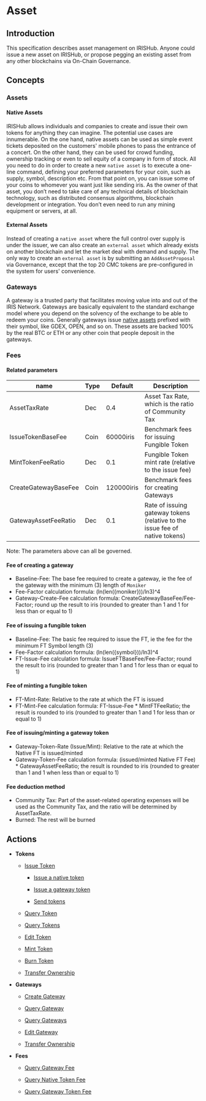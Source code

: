 # Asset

## Introduction

This specification describes asset management on IRISHub. Anyone could issue a new asset on IRISHub, or propose pegging an existing asset from any other blockchains via On-Chain Governance.

## Concepts

### Assets

#### Native Assets

IRISHub allows individuals and companies to create and issue their own tokens for anything they can imagine. The potential use cases are innumerable. On the one hand, native assets can be used as simple event tickets deposited on the customers' mobile phones to pass the entrance of a concert. On the other hand, they can be used for crowd funding, ownership tracking or even to sell equity of a company in form of stock.
All you need to do in order to create a new `native asset` is to execute a one-line command, defining your preferred parameters for your coin, such as supply, symbol, description etc. From that point on, you can issue some of your coins to whomever you want just like sending iris.
As the owner of that asset, you don’t need to take care of any technical details of blockchain technology, such as distributed consensus algorithms, blockchain development or integration. You don’t even need to run any mining equipment or servers, at all.

#### External Assets

Instead of creating a `native asset` where the full control over supply is under the issuer, we can also create an `external asset` which already exists on another blockchain and let the market deal with demand and supply.
The only way to create an `external asset` is by submitting an `AddAssetProposal` via Governance, except that the top 20 CMC tokens are pre-configured in the system for users' convenience.

### Gateways

A gateway is a trusted party that facilitates moving value into and out of the IRIS Network. Gateways are basically equivalent to the standard exchange model where you depend on the solvency of the exchange to be able to redeem your coins. Generally gateways issue [native assets](#native-assets) prefixed with their symbol, like GDEX, OPEN, and so on. These assets are backed 100% by the real BTC or ETH or any other coin that people deposit in the gateways.

### Fees

#### Related parameters

| name                   | Type | Default    | Description                                                                 |
| ---------------------- | ---- | ---------- | --------------------------------------------------------------------------- |
| AssetTaxRate           | Dec  | 0.4        | Asset Tax Rate, which is the ratio of Community Tax                         |
| IssueTokenBaseFee      | Coin | 60000iris  | Benchmark fees for issuing Fungible Token                                   |
| MintTokenFeeRatio      | Dec  | 0.1        | Fungible Token mint rate (relative to the issue fee)                        |
| CreateGatewayBaseFee   | Coin | 120000iris | Benchmark fees for creating Gateways                                        |
| GatewayAssetFeeRatio   | Dec  | 0.1        | Rate of issuing gateway tokens (relative to the issue fee of native tokens) |

Note: The parameters above can all be governed.

#### Fee of creating a gateway

- Baseline-Fee: The base fee required to create a gateway, ie the fee of the gateway with the minimum (3) length of `Moniker`
- Fee-Factor calculation formula: (ln(len({moniker}))/ln3)^4
- Gateway-Create-Fee calculation formula: CreateGatewayBaseFee/Fee-Factor; round up the result to iris (rounded to greater than 1 and 1 for less than or equal to 1)

#### Fee of issuing a fungible token

- Baseline-Fee: The basic fee required to issue the FT, ie the fee for the minimum FT Symbol length (3)
- Fee-Factor calculation formula: (ln(len({symbol}))/ln3)^4
- FT-Issue-Fee calculation formula: IssueFTBaseFee/Fee-Factor; round the result to iris (rounded to greater than 1 and 1 for less than or equal to 1)

#### Fee of minting a fungible token

- FT-Mint-Rate: Relative to the rate at which the FT is issued
- FT-Mint-Fee calculation formula: FT-Issue-Fee * MintFTFeeRatio; the result is rounded to iris (rounded to greater than 1 and 1 for less than or equal to 1)
  
#### Fee of issuing/minting a gateway token

- Gateway-Token-Rate (Issue/Mint): Relative to the rate at which the Native FT is issued/minted
- Gateway-Token-Fee calculation formula: (issued/minted Native FT Fee) * GatewayAssetFeeRatio; the result is rounded to iris (rounded to greater than 1 and 1 when less than or equal to 1)

#### Fee deduction method

- Community Tax: Part of the asset-related operating expenses will be used as the Community Tax, and the ratio will be determined by AssetTaxRate.
- Burned: The rest will be burned

## Actions

- **Tokens**

  - [Issue Token](../cli-client/asset.md#iriscli-asset-issue-token)

    - [Issue a native token](../cli-client/asset.md#issue-native-token)

    - [Issue a gateway token](../cli-client/asset.md#issue-gateway-token)

    - [Send tokens](../cli-client/asset.md#send-tokens)

  - [Query Token](../cli-client/asset.md#iriscli-asset-query-token)

  - [Query Tokens](../cli-client/asset.md#iriscli-asset-query-tokens)

  - [Edit Token](../cli-client/asset.md#iriscli-asset-edit-token)

  - [Mint Token](../cli-client/asset.md#iriscli-asset-mint-token)

  - [Burn Token](../cli-client/bank.md#iriscli-bank-burn)

  - [Transfer Ownership](../cli-client/asset.md#iriscli-asset-transfer-token-owner)

- **Gateways**

  - [Create Gateway](../cli-client/asset.md#iriscli-asset-create-gateway)

  - [Query Gateway](../cli-client/asset.md#iriscli-asset-query-gateway)

  - [Query Gateways](../cli-client/asset.md#iriscli-asset-query-gateways)

  - [Edit Gateway](../cli-client/asset.md#iriscli-asset-edit-gateway)

  - [Transfer Ownership](../cli-client/asset.md#iriscli-asset-transfer-gateway-owner)

- **Fees**

  - [Query Gateway Fee](../cli-client/asset.md#query-fee-of-creating-a-gateway)

  - [Query Native Token Fee](../cli-client/asset.md#query-fee-of-issuing-and-minting-a-native-token)

  - [Query Gateway Token Fee](../cli-client/asset.md#query-fee-of-issuing-and-minting-a-gateway-token)
